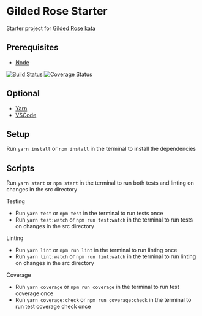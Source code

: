 # Gilded Rose Starter
Starter project for [Gilded Rose kata](https://github.com/NotMyself/GildedRose)

## Prerequisites
- [Node](https://nodejs.org/en/download/)

[![Build Status](https://travis-ci.org/daon/gilded-rose-starter.svg?branch=master)](https://travis-ci.org/daon/gilded-rose-starter)
[![Coverage Status](https://coveralls.io/repos/github/daon/gilded-rose-starter/badge.svg?branch=master)](https://coveralls.io/github/daon/gilded-rose-starter?branch=master)

## Optional
- [Yarn](https://yarnpkg.com/lang/en/docs/install/)
- [VSCode](https://code.visualstudio.com/)
## Setup
Run `yarn install` or `npm install` in the terminal to install the dependencies

## Scripts
Run `yarn start` or `npm start` in the terminal to run both tests and linting on changes in the src directory

Testing
- Run `yarn test` or `npm test` in the terminal to run tests once
- Run `yarn test:watch` or `npm run test:watch` in the terminal to run tests on changes in the src directory

Linting
- Run `yarn lint` or `npm run lint` in the terminal to run linting once
- Run `yarn lint:watch` or `npm run lint:watch` in the terminal to run linting on changes in the src directory

Coverage
- Run `yarn coverage` or `npm run coverage` in the terminal to run test coverage once
- Run `yarn coverage:check` or `npm run coverage:check` in the terminal to run test coverage check once